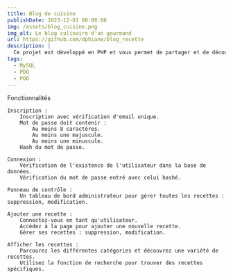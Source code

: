 ```yaml
---
title: Blog de cuisine
publishDate: 2023-12-01 00:00:00
img: /assets/blog_cuisine.png
img_alt: Le blog culinaire d'un gourmand
url: https://github.com/dphiane/blog_recette
description: |
  Ce projet est développé en PHP et vous permet de partager et de découvrir une variété de délicieuses recettes.
tags:
  - MySQL
  - PDO
  - POO
---
```


Fonctionnalités

    Inscription :
        Inscription avec vérification d'email unique.
        Mot de passe doit contenir :
            Au moins 8 caractères.
            Au moins une majuscule.
            Au moins une minuscule.
        Hash du mot de passe.

    Connexion :
        Vérification de l'existence de l'utilisateur dans la base de données.
        Vérification du mot de passe entré avec celui hashé.

    Panneau de contrôle :
        Un tableau de bord administrateur pour gérer toutes les recettes : suppression, modification.

    Ajouter une recette :
        Connectez-vous en tant qu'utilisateur.
        Accédez à la page pour ajouter une nouvelle recette.
        Gérer ses recettes : suppression, modification.

    Afficher les recettes :
        Parcourez les différentes catégories et découvrez une variété de recettes.
        Utilisez la fonction de recherche pour trouver des recettes spécifiques.
